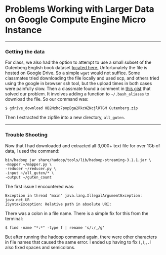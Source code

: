 # Problems Working with Larger Data on Google Compute Engine Micro Instance
---
### Getting the data
For class, we also had the option to attempt to use a small subset of the Gutenberg English book dataset [located here.](https://web.eecs.umich.edu/~lahiri/gutenberg_dataset.html) Unfortunately the file is hosted on Google Drive. So a simple `wget` would not suffice. Some classmates tried downloading the file locally and used scp, and others tried using the google in browser ssh tool, but the upload times in both cases were painfully slow. Then a classmate found a comment in [this gist](https://gist.github.com/iamtekeste/3cdfd0366ebfd2c0d805#gistcomment-2359248) that solved our problem. It involves adding a function to `~/.bash_aliases` to download the file. So our command was:
```console
$ gdrive_download 0B2Mzhc7popBga2RkcWZNcjlRTGM Gutenberg.zip
```
Then I extracted the zipfile into a new directory, `all_guten`.

---
### Trouble Shooting
Now that I had downloaded and extracted all 3,000+ text file for over 1Gb of data, I used the command:
```
bin/hadoop jar share/hadoop/tools/lib/hadoop-streaming-3.1.1.jar \
-mapper ~/mapper.py \
-reducer ~/reducer.py \
-input ~/all_guten/* \
-output ~/guten_count
```

The first issue I encountered was:
```
Exception in thread "main" java.lang.IllegalArgumentException: java.net.UR
ISyntaxException: Relative path in absolute URI:
```

There was a colon in a file name. There is a simple fix for this from the terminal:
```console
$ find -name "*:*" -type f | rename 's/:/_/g'
```
But after running the hadoop command again, there were other characters in file names that caused the same error. I ended up having to fix `[`,`]`,`,`. I also fixed spaces and semicolons.
